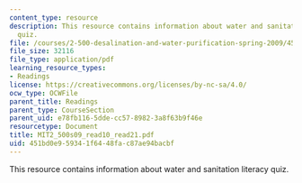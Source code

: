 ```yaml
---
content_type: resource
description: This resource contains information about water and sanitation literacy
  quiz.
file: /courses/2-500-desalination-and-water-purification-spring-2009/451bd0e959341f6448fac87ae94bacbf_MIT2_500s09_read10_read21.pdf
file_size: 32116
file_type: application/pdf
learning_resource_types:
- Readings
license: https://creativecommons.org/licenses/by-nc-sa/4.0/
ocw_type: OCWFile
parent_title: Readings
parent_type: CourseSection
parent_uid: e78fb116-5dde-cc57-8982-3a8f63b9f46e
resourcetype: Document
title: MIT2_500s09_read10_read21.pdf
uid: 451bd0e9-5934-1f64-48fa-c87ae94bacbf
---
```

This resource contains information about water and sanitation literacy quiz.